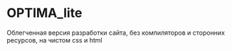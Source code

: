 # OPTIMA_lite
Облегченная версия разработки сайта, без компиляторов и сторонних ресурсов, на чистом css и html
